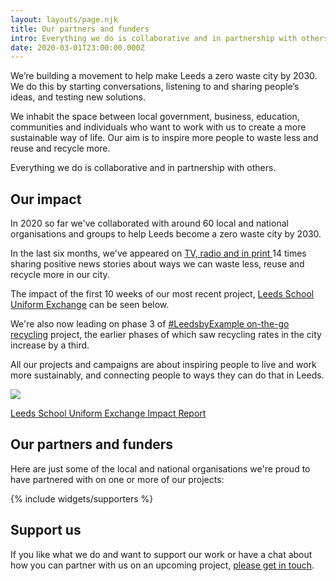 ```yaml
---
layout: layouts/page.njk
title: Our partners and funders
intro: Everything we do is collaborative and in partnership with others.
date: 2020-03-01T23:00:00.000Z
---
```

We’re building a movement to help make Leeds a zero waste city by 2030.  We do this by starting conversations, listening to and sharing people’s ideas, and testing new solutions.

We inhabit the space between local government, business, education, communities and individuals who want to work with us to create a more sustainable way of life.  Our aim is to inspire more people to waste less and reuse and recycle more.

Everything we do is collaborative and in partnership with others.

## Our impact

In 2020 so far we've collaborated with around 60 local and national organisations and groups to help Leeds become a zero waste city by 2030. 

In the last six months, we've appeared on [TV, radio and in print ](https://www.zerowasteleeds.org.uk/posts/media-coverage/)14 times sharing positive news stories about ways we can waste less, reuse and recycle more in our city.

The impact of the first 10 weeks of our most recent project, [Leeds School Uniform Exchange](https://www.zerowasteleeds.org.uk/posts/reflecting-on-two-months-of-leeds-school-uniform-exchange/) can be seen below. 

We're also now leading on phase 3 of [\#LeedsbyExample on-the-go recycling](https://www.zerowasteleeds.org.uk/posts/leedsbyexample-on-the-go-recycling/) project, the earlier phases of which saw recycling rates in the city increase by a third.

All our projects and campaigns are about inspiring people to live and work more sustainably, and connecting people to ways they can do that in Leeds.

![](/uploads/school-uniform-impact-cover.jpg)

[Leeds School Uniform Exchange Impact Report](https://drive.google.com/file/d/1OFN57iEsyWe0gTE3ub8bdnZtnA8bxqZS/view) 

<!--EndFragment-->

## Our partners and funders

Here are just some of the local and national organisations we're proud to have partnered with on one or more of our projects:

{% include widgets/supporters %}

## Support us

If you like what we do and want to support our work or have a chat about how you can partner with us on an upcoming project, [please get in touch](mailto:info@zerowasteleeds.org.uk).